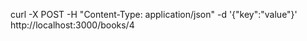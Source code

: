 curl -X POST -H "Content-Type: application/json" -d '{"key":"value"}' http://localhost:3000/books/4
